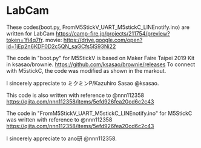 # LabCam
These codes(boot.py, FromM5StickV_UART_M5stickC_LINEnotify.ino) are written for LabCam https://camp-fire.jp/projects/211754/preview?token=1fi4q7fr. 
movie: https://drive.google.com/open?id=1jEp2n6KDF0D2c5QN_saGCfs5lS93Ni22

The code in "boot.py" for M5StickV is based on Maker Faire Taipei 2019 Kit in ksasao/brownie.
https://github.com/ksasao/brownie/releases
To connect with M5stickC, the code was modified as shown in the markout.

I sincerely appreciate to ミクミンP/Kazuhiro Sasao @ksasao.

This code is also written with reference to @nnn112358 https://qiita.com/nnn112358/items/5efd926fea20cd6c2c43

The code in "FromM5StickV_UART_M5stickC_LINEnotify.ino" for M5StickC was written with reference to @nnn112358 https://qiita.com/nnn112358/items/5efd926fea20cd6c2c43

I sincerely appreciate to ano研 @nnn112358.



